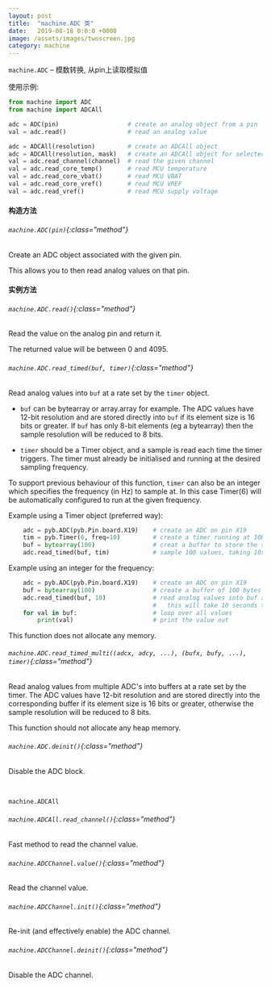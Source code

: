 ```yaml
---
layout: post
title:  "machine.ADC 类"
date:   2019-08-18 0:0:0 +0000
image: /assets/images/twoscreen.jpg
category: machine
---
```


`machine.ADC` – 模数转换, 从pin上读取模拟值

使用示例:
```py
from machine import ADC
from machine import ADCAll

adc = ADC(pin)                   # create an analog object from a pin
val = adc.read()                 # read an analog value

adc = ADCAll(resolution)         # create an ADCAll object
adc = ADCAll(resolution, mask)   # create an ADCAll object for selected analog channels
val = adc.read_channel(channel)  # read the given channel
val = adc.read_core_temp()       # read MCU temperature
val = adc.read_core_vbat()       # read MCU VBAT
val = adc.read_core_vref()       # read MCU VREF
val = adc.read_vref()            # read MCU supply voltage
```

#### 构造方法

###### `machine.ADC(pin)`{:class="method"}

Create an ADC object associated with the given pin. 

This allows you to then read analog values on that pin.


#### 实例方法

###### `machine.ADC.read()`{:class="method"}

Read the value on the analog pin and return it. 

The returned value will be between 0 and 4095.



###### `machine.ADC.read_timed(buf, timer)`{:class="method"}

Read analog values into `buf` at a rate set by the `timer` object.

- `buf` can be bytearray or array.array for example.  The ADC values have
12-bit resolution and are stored directly into `buf` if its element size is
16 bits or greater.  If `buf` has only 8-bit elements (eg a bytearray) then
the sample resolution will be reduced to 8 bits.

- `timer` should be a Timer object, and a sample is read each time the timer
triggers.  The timer must already be initialised and running at the desired
sampling frequency.

To support previous behaviour of this function, `timer` can also be an
integer which specifies the frequency (in Hz) to sample at.  In this case
Timer(6) will be automatically configured to run at the given frequency.

Example using a Timer object (preferred way):

```py
    adc = pyb.ADC(pyb.Pin.board.X19)    # create an ADC on pin X19
    tim = pyb.Timer(6, freq=10)         # create a timer running at 10Hz
    buf = bytearray(100)                # creat a buffer to store the samples
    adc.read_timed(buf, tim)            # sample 100 values, taking 10s
```

Example using an integer for the frequency:

```py
    adc = pyb.ADC(pyb.Pin.board.X19)    # create an ADC on pin X19
    buf = bytearray(100)                # create a buffer of 100 bytes
    adc.read_timed(buf, 10)             # read analog values into buf at 10Hz
                                        #   this will take 10 seconds to finish
    for val in buf:                     # loop over all values
        print(val)                      # print the value out
```

This function does not allocate any memory.

###### `machine.ADC.read_timed_multi((adcx, adcy, ...), (bufx, bufy, ...), timer)`{:class="method"}

Read analog values from multiple ADC's into buffers at a rate set by the
timer.  The ADC values have 12-bit resolution and are stored directly into
the corresponding buffer if its element size is 16 bits or greater, otherwise
the sample resolution will be reduced to 8 bits.

This function should not allocate any heap memory.








###### `machine.ADC.deinit()`{:class="method"}
Disable the ADC block.


<br />


`machine.ADCAll`

###### `machine.ADCAll.read_channel()`{:class="method"}

Fast method to read the channel value.

###### `machine.ADCChannel.value()`{:class="method"}
Read the channel value.

###### `machine.ADCChannel.init()`{:class="method"}
Re-init (and effectively enable) the ADC channel.

###### `machine.ADCChannel.deinit()`{:class="method"}
Disable the ADC channel.